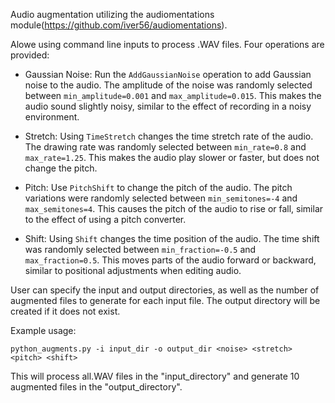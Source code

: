 Audio augmentation utilizing the audiomentations module(https://github.com/iver56/audiomentations).

Alowe using command line inputs to process .WAV files. Four operations are provided:

- Gaussian Noise: Run the `AddGaussianNoise` operation to add Gaussian noise to the audio. The amplitude of the noise was randomly selected between `min_amplitude=0.001` and `max_amplitude=0.015`. This makes the audio sound slightly noisy, similar to the effect of recording in a noisy environment.

- Stretch: Using `TimeStretch` changes the time stretch rate of the audio. The drawing rate was randomly selected between `min_rate=0.8` and `max_rate=1.25`. This makes the audio play slower or faster, but does not change the pitch.

- Pitch: Use `PitchShift` to change the pitch of the audio. The pitch variations were randomly selected between `min_semitones=-4` and `max_semitones=4`. This causes the pitch of the audio to rise or fall, similar to the effect of using a pitch converter.

- Shift: Using `Shift` changes the time position of the audio. The time shift was randomly selected between `min_fraction=-0.5` and `max_fraction=0.5`. This moves parts of the audio forward or backward, similar to positional adjustments when editing audio.

User can specify the input and output directories, as well as the number of augmented files to generate for each input file. The output directory will be created if it does not exist.

Example usage:

    python_augments.py -i input_dir -o output_dir <noise> <stretch> <pitch> <shift>

This will process all.WAV files in the "input_directory" and generate 10 augmented files in the "output_directory".